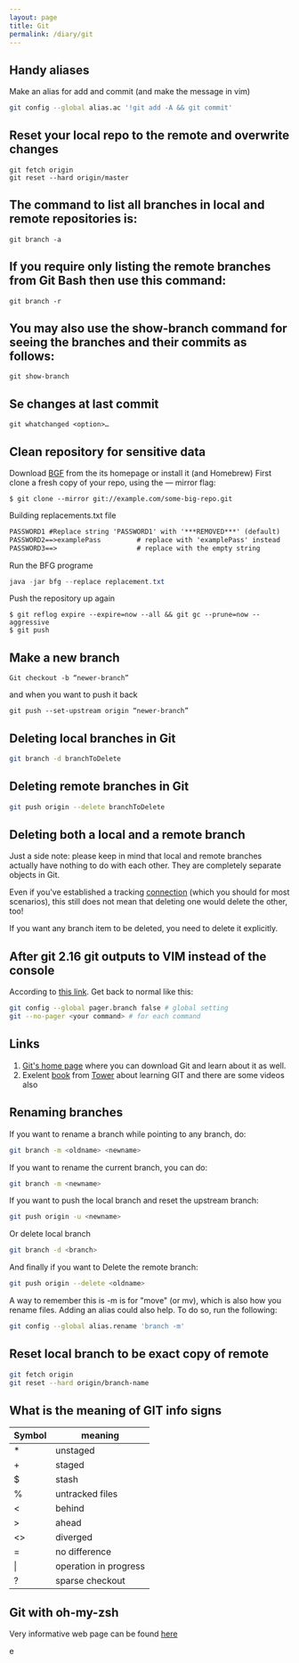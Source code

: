 ```yaml
---
layout: page
title: Git
permalink: /diary/git
---
```


## Handy aliases
Make an alias for add and commit (and make the message in vim)
```bash
git config --global alias.ac '!git add -A && git commit'
```

## Reset your local repo to the remote and overwrite changes

```Git
git fetch origin
git reset --hard origin/master
```

## The command to list all branches in local and remote repositories is:
```git
git branch -a
```
## If you require only listing the remote branches from Git Bash then use this command:
```git
git branch -r
```

## You may also use the show-branch command for seeing the branches and their commits as follows:
```git
git show-branch
```
## Se changes at last commit
```git
git whatchanged <option>…​
```

## Clean repository for sensitive data
Download [BGF](https://rtyley.github.io/bfg-repo-cleaner/) from the its homepage or install it (and Homebrew)
First clone a fresh copy of your repo, using the — mirror flag:
```git
$ git clone --mirror git://example.com/some-big-repo.git
```
Building replacements.txt file
```txt
PASSWORD1 #Replace string 'PASSWORD1' with '***REMOVED***' (default)
PASSWORD2==>examplePass         # replace with 'examplePass' instead
PASSWORD3==>                    # replace with the empty string
```
Run the BFG programe
```Java
java -jar bfg --replace replacement.txt
```
Push the repository up again
```Git
$ git reflog expire --expire=now --all && git gc --prune=now --  aggressive
$ git push
```
## Make a new branch
```Git
Git checkout -b “newer-branch”
```
and when you want to push it back
```Git
git push --set-upstream origin “newer-branch”
```
## Deleting local branches in Git
```bash
git branch -d branchToDelete
```
## Deleting remote branches in Git
```bash
git push origin --delete branchToDelete
```
## Deleting both a local and a remote branch
Just a side note: please keep in mind that local and remote branches actually have nothing to do with each other. They are completely separate objects in Git.

Even if you've established a tracking [connection](https://www.git-tower.com/learn/git/faq/track-remote-upstream-branch) (which you should for most scenarios), this still does not mean that deleting one would delete the other, too!

If you want any branch item to be deleted, you need to delete it explicitly.

## After git 2.16 git outputs to VIM instead of the console
According to [this link](https://github.com/git/git/blob/master/Documentation/RelNotes/2.16.0.txt#L85-L88).
Get back to normal like this:
```bash
git config --global pager.branch false # global setting
git --no-pager <your command> # for each command
```

## Links
1. [Git's home page](https://git-scm.com/) where you can download Git and learn about it as well.
1. Exelent [book](https://www.git-tower.com/learn/git/ebook) from [Tower](https://www.git-tower.com) about learning GIT and there are some videos also

## Renaming branches
If you want to rename a branch while pointing to any branch, do:
```bash
git branch -m <oldname> <newname>
```
If you want to rename the current branch, you can do:
```bash
git branch -m <newname>
```
If you want to push the local branch and reset the upstream branch:
```bash
git push origin -u <newname>
```
Or delete local branch
```bash
git branch -d <branch>
```
And finally if you want to Delete the remote branch:
```bash
git push origin --delete <oldname>
```
A way to remember this is -m is for "move" (or mv), which is also how you rename files. Adding an alias could also help. To do so, run the following:
```bash
git config --global alias.rename 'branch -m'
```
## Reset local branch to be exact copy of remote
```bash
git fetch origin
git reset --hard origin/branch-name
```

## What is the meaning of GIT info signs
|   Symbol   	|   meaning
|---	|---
|   *	|   unstaged
|   +	|   staged
|   $	|   stash
|   %	|   untracked files
|   <	|   behind
|   >	|   ahead
|   <>	|   diverged
|   =	|   no difference
|   \|	|   operation in progress
|   ?	|   sparse checkout

## Git with oh-my-zsh
Very informative web page can be found [here](https://kapeli.com/cheat_sheets/Oh-My-Zsh_Git.docset/Contents/Resources/Documents/index)

e